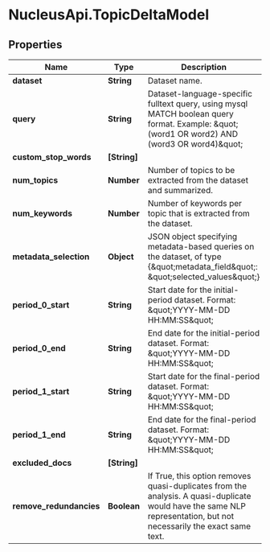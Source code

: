 # NucleusApi.TopicDeltaModel

## Properties
Name | Type | Description | Notes
------------ | ------------- | ------------- | -------------
**dataset** | **String** | Dataset name. | 
**query** | **String** | Dataset-language-specific fulltext query, using mysql MATCH boolean query format. Example: \&quot;(word1 OR word2) AND (word3 OR word4)\&quot;  | [optional] 
**custom_stop_words** | **[String]** |  | [optional] 
**num_topics** | **Number** | Number of topics to be extracted from the dataset and summarized. | [optional] 
**num_keywords** | **Number** | Number of keywords per topic that is extracted from the dataset. | [optional] 
**metadata_selection** | **Object** | JSON object specifying metadata-based queries on the dataset, of type {\&quot;metadata_field\&quot;: \&quot;selected_values\&quot;} | [optional] 
**period_0_start** | **String** | Start date for the initial-period dataset. Format: \&quot;YYYY-MM-DD HH:MM:SS\&quot;  | 
**period_0_end** | **String** | End date for the initial-period dataset. Format: \&quot;YYYY-MM-DD HH:MM:SS\&quot;  | 
**period_1_start** | **String** | Start date for the final-period dataset. Format: \&quot;YYYY-MM-DD HH:MM:SS\&quot;  | 
**period_1_end** | **String** | End date for the final-period dataset. Format: \&quot;YYYY-MM-DD HH:MM:SS\&quot;  | 
**excluded_docs** | **[String]** |  | [optional] 
**remove_redundancies** | **Boolean** | If True, this option removes quasi-duplicates from the analysis. A quasi-duplicate would have the same NLP representation, but not necessarily the exact same text. | [optional] [default to true]


